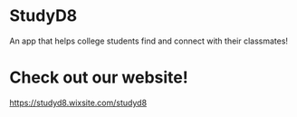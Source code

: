 # StudyD8 
An app that helps college students find and connect with their classmates!

# Check out our website! 
https://studyd8.wixsite.com/studyd8

